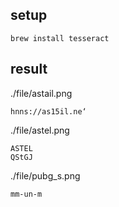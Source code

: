 ## setup

`brew install tesseract`     

## result

./file/astail.png

```
hnns://as15il.ne‘
```

./file/astel.png

```
ASTEL
QStGJ
```

./file/pubg_s.png
```
mm-un-m
```
